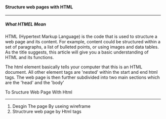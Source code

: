 #### Structure web pages with HTML
------------

##### What HTMEL Mean 
HTML (Hypertext Markup Language) is the code that is used to structure a web page and its content. For example, content could be structured within a set of paragraphs, a list of bulleted points, or using images and data tables. As the title suggests, this article will give you a basic understanding of HTML and its functions.

The html element basically tells your computer that this is an HTML document. All other element tags are 'nested' within the start and end html tags. The web page is then further subdivided into two main sections which are the 'head' and the 'body'

To Sructure Web Page With Html

-------
1. Desgin The page By useing wireframe
2. Structrure web page by Html tags 


